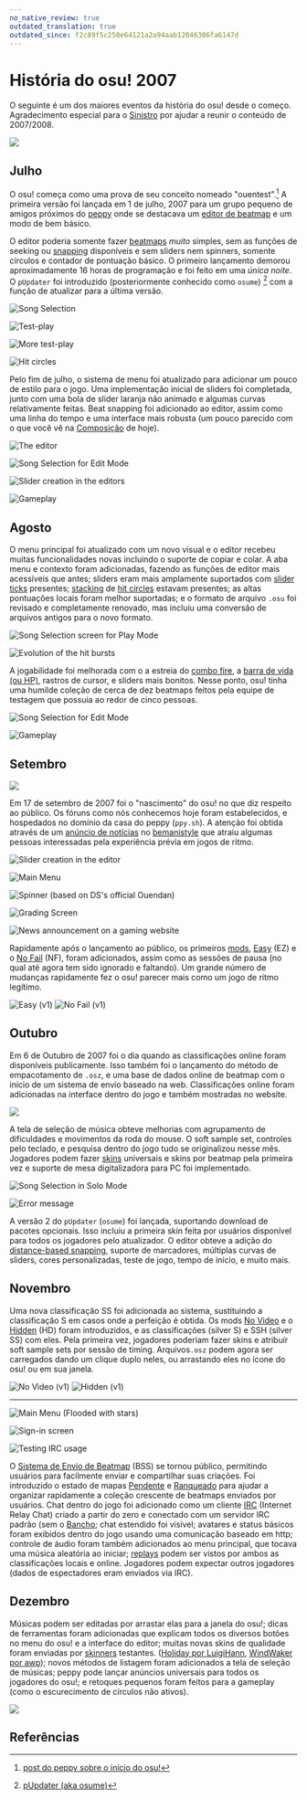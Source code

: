 ```yaml
---
no_native_review: true
outdated_translation: true
outdated_since: f2c89f5c250e64121a2a94aab12046306fa6147d
---
```


# História do osu! 2007

O seguinte é um dos maiores eventos da história do osu! desde o começo. Agradecimento especial para o [Sinistro](https://osu.ppy.sh/users/5530) por ajudar a reunir o conteúdo de 2007/2008.

![](img/2007.jpg)

## Julho

O osu! começa como uma prova de seu conceito nomeado "ouentest".[^ouentest] A primeira versão foi lançada em 1 de julho, 2007 para um grupo pequeno de amigos próximos do [peppy](https://osu.ppy.sh/users/2) onde se destacava um [editor de beatmap](/wiki/Client/Beatmap_editor) e um modo de bem básico.

O editor poderia somente fazer [beatmaps](/wiki/Beatmap) *muito* simples, sem as funções de seeking ou [snapping](/wiki/Beatmapping/Snapping) disponíveis e sem sliders nem spinners, somente círculos e contador de pontuação básico. O primeiro lançamento demorou aproximadamente 16 horas de programação e foi feito em uma *única noite*. O `pUpdater` foi introduzido (posteriormente conhecido como `osume`) [^osume] com a função de atualizar para a última versão.

![](img/2007-07_01.jpg "Song Selection")

![](img/2007-07_02.jpg "Test-play")

![](img/2007-07_03.jpg "More test-play")

![](img/2007-07_04.jpg "Hit circles")

Pelo fim de julho, o sistema de menu foi atualizado para adicionar um pouco de estilo para o jogo. Uma implementação inicial de sliders foi completada, junto com uma bola de slider laranja não animado e algumas curvas relativamente feitas. Beat snapping foi adicionado ao editor, assim como uma linha do tempo e uma interface mais robusta (um pouco parecido com o que você vê na [Composição](/wiki/Client/Beatmap_editor/Compose) de hoje).

![](img/2007-07_05.jpg "The editor")

![](img/2007-07_06.jpg "Song Selection for Edit Mode")

![](img/2007-07_07.jpg "Slider creation in the editors")

![](img/2007-07_08.jpg "Gameplay")

## Agosto

O menu principal foi atualizado com um novo visual e o editor recebeu muitas funcionalidades novas incluindo o suporte de copiar e colar. A aba menu e contexto foram adicionadas, fazendo as funções de editor mais acessíveis que antes; sliders eram mais amplamente suportados com [slider ticks](/wiki/Gameplay/Hit_object/Slider/Slider_tick) presentes; [stacking](/wiki/Beatmapping/Mapping_techniques/Stack) de [hit circles](/wiki/Gameplay/Hit_object/Hit_circle) estavam presentes; as altas pontuações locais foram melhor suportadas; e o formato de arquivo `.osu` foi revisado e completamente renovado, mas incluiu uma conversão de arquivos antigos para o novo formato.

![](img/2007-08_01.jpg "Song Selection screen for Play Mode")

![](img/2007-08_02.jpg "Evolution of the hit bursts")

A jogabilidade foi melhorada com o a estreia do [combo fire](/wiki/Gameplay/Combo_fire), a [barra de vida (ou HP)](/wiki/Gameplay/Health), rastros de cursor, e sliders mais bonitos. Nesse ponto, osu! tinha uma humilde coleção de cerca de dez beatmaps feitos pela equipe de testagem que possuia ao redor de cinco pessoas.

![](img/2007-08_03.jpg "Song Selection for Edit Mode")

![](img/2007-08_04.jpg "Gameplay")

## Setembro

![](img/2007-09.jpg)

Em 17 de setembro de 2007 foi o "nascimento" do osu! no que diz respeito ao público. Os fóruns como nós conhecemos hoje foram estabelecidos, e hospedados no domínio da casa do peppy (`ppy.sh`). A atenção foi obtida através de um [anúncio de notícias](https://web.archive.org/web/20071221020801/http://www.bemanistyle.com/index.php?news_id=483) no [bemanistyle](http://bemanistyle.com) que atraiu algumas pessoas interessadas pela experiência prévia em jogos de ritmo.

![](img/2007-09_01.jpg "Slider creation in the editor")

![](img/2007-09_02.jpg "Main Menu")

![](img/2007-09_03.jpg "Spinner \(based on DS's official Ouendan\)")

![](img/2007-09_04.jpg "Grading Screen")

![](img/2007-09_05.jpg "News announcement on a gaming website")

Rapidamente após o lançamento ao público, os primeiros [mods](/wiki/Gameplay/Game_modifier), [Easy](/wiki/Gameplay/Game_modifier/Easy) (EZ) e o [No Fail](/wiki/Gameplay/Game_modifier/No_Fail) (NF), foram adicionados, assim como as sessões de pausa (no qual até agora tem sido ignorado e faltando). Um grande número de mudanças rapidamente fez o osu! parecer mais como um jogo de ritmo legítimo.

![](img/easy.png "Easy (v1)") ![](img/no_fail.png "No Fail (v1)")

## Outubro

Em 6 de Outubro de 2007 foi o dia quando as classificações online foram disponíveis publicamente. Isso também foi o lançamento do método de empacotamento de `.osz`, e uma base de dados online de beatmap com o início de um sistema de envio baseado na web. Classificações online foram adicionadas na interface dentro do jogo e também mostradas no website.

![](img/2007-10_01.jpg)

A tela de seleção de música obteve melhorias com agrupamento de dificuldades e movimentos da roda do mouse. O soft sample set, controles pelo teclado, e pesquisa dentro do jogo tudo se originalizou nesse mês. Jogadores podem fazer [skins](/wiki/Skinning) universais e skins por beatmap pela primeira vez e suporte de mesa digitalizadora para PC foi implementado.

![](img/2007-10_02.jpg "Song Selection in Solo Mode")

![](img/2007-10_03.jpg "Error message")

A versão 2 do `pUpdater` (`osume`) foi lançada, suportando download de pacotes opcionais. Isso incluiu a primeira skin feita por usuários disponível para todos os jogadores pelo atualizador. O editor obteve a adição do [distance-based snapping](/wiki/Client/Beatmap_editor/Distance_snap), suporte de marcadores, múltiplas curvas de sliders, cores personalizadas, teste de jogo, tempo de início, e muito mais.

## Novembro

Uma nova classificação SS foi adicionada ao sistema, sustituindo a classificação S em casos onde a perfeição é obtida. Os mods [No Video](/wiki/Gameplay/Game_modifier/No_Video) e o [Hidden](/wiki/Gameplay/Game_modifier/Hidden) (HD) foram introduzidos, e as classificações (silver S) e SSH (silver SS) com eles. Pela primeira vez, jogadores poderiam fazer skins e atribuír soft sample sets por sessão de timing. Arquivos`.osz` podem agora ser carregados dando um clique duplo neles, ou arrastando eles no ícone do osu! ou em sua janela.

![](img/no_video.png "No Video \(v1\)") ![](img/hidden.png "Hidden \(v1\)")

---

![](img/2007-11_01.jpg "Main Menu \(Flooded with stars\)")

![](img/2007-11_02.jpg "Sign-in screen")

![](img/2007-11_03.jpg "Testing IRC usage")

O [Sistema de Envio de Beatmap](/wiki/Beatmapping/Beatmap_submission) (BSS) se tornou público, permitindo usuários para facilmente enviar e compartilhar suas criações. Foi introduzido o estado de mapas [Pendente](/wiki/Beatmap/Category#pendente) e [Ranqueado](/wiki/Beatmap/Category#ranqueados) para ajudar a organizar rapidamente a coleção crescente de beatmaps enviados por usuários. Chat dentro do jogo foi adicionado como um cliente [IRC](/wiki/Community/Internet_Relay_Chat) (Internet Relay Chat) criado a partir do zero e conectado com um servidor IRC padrão (sem o [Bancho](/wiki/Bancho_(server)); chat estendido foi visível; avatares e status básicos foram exibidos dentro do jogo usando uma comunicação baseado em http; controle de áudio foram também adicionados ao menu principal, que tocava uma música aleatória ao iniciar; [replays](/wiki/Gameplay/Replay) podem ser vistos por ambos as classificações locais e online. Jogadores podem expectar outros jogadores (dados de espectadores eram enviados via IRC).

## Dezembro

Músicas podem ser editadas por arrastar elas para a janela do osu!; dicas de ferramentas foram adicionadas que explicam todos os diversos botões no menu do osu! e a interface do editor; muitas novas skins de qualidade foram enviadas por [skinners](/wiki/Skinning/Skinner) testantes. ([Holiday por LuigiHann](https://osu.ppy.sh/community/forums/topics/1139), [WindWaker por awp](https://osu.ppy.sh/community/forums/topics/761)); novos métodos de listagem foram adicionados a tela de seleção de músicas; peppy pode lançar anúncios universais para todos os jogadores do osu!; e retoques pequenos foram feitos para a gameplay (como o escurecimento de círculos não ativos).

![](img/2007-12_01.jpg)

## Referências

[^ouentest]: [post do peppy sobre o início do osu!](https://twitter.com/ppy/status/1141394137637249025?s=20)
[^osume]: [pUpdater (aka osume)](https://osu.ppy.sh/community/forums/topics/4?n=1)
